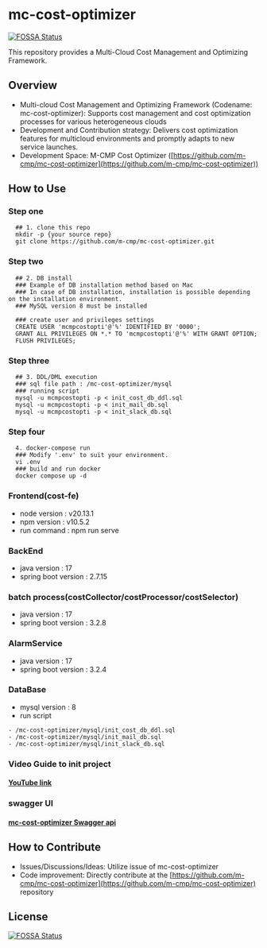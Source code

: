 # mc-cost-optimizer
[![FOSSA Status](https://app.fossa.com/api/projects/git%2Bgithub.com%2Fm-cmp%2Fmc-cost-optimizer.svg?type=shield)](https://app.fossa.com/projects/git%2Bgithub.com%2Fm-cmp%2Fmc-cost-optimizer?ref=badge_shield)


This repository provides a Multi-Cloud Cost Management and Optimizing Framework.

## Overview

- Multi-cloud Cost Management and Optimizing Framework (Codename: mc-cost-optimizer): Supports cost management and cost optimization processes for various heterogeneous clouds
- Development and Contribution strategy: Delivers cost optimization features for multicloud environments and promptly adapts to new service launches.
- Development Space: M-CMP Cost Optimizer ([https://github.com/m-cmp/mc-cost-optimizer](https://github.com/m-cmp/mc-cost-optimizer))

## How to Use

### Step one
```
  ## 1. clone this repo
  mkdir -p {your source repo}
  git clone https://github.com/m-cmp/mc-cost-optimizer.git
```

### Step two
```
  ## 2. DB install
  ### Example of DB installation method based on Mac
  ### In case of DB installation, installation is possible depending on the installation environment. 
  ### MySQL version 8 must be installed
  
  ### create user and privileges settings
  CREATE USER 'mcmpcostopti'@'%' IDENTIFIED BY '0000'; 
  GRANT ALL PRIVILEGES ON *.* TO 'mcmpcostopti'@'%' WITH GRANT OPTION; 
  FLUSH PRIVILEGES;
```

### Step three
```
  ## 3. DDL/DML execution
  ### sql file path : /mc-cost-optimizer/mysql
  ### running script
  mysql -u mcmpcostopti -p < init_cost_db_ddl.sql
  mysql -u mcmpcostopti -p < init_mail_db.sql
  mysql -u mcmpcostopti -p < init_slack_db.sql
```

### Step four
```  
  4. docker-compose run
  ### Modify '.env' to suit your environment.
  vi .env 
  ### build and run docker
  docker compose up -d
```

### Frontend(cost-fe)
- node version : v20.13.1
- npm version : v10.5.2
- run command : npm run serve

### BackEnd
- java version : 17
- spring boot version : 2.7.15

### batch process(costCollector/costProcessor/costSelector)
- java version : 17
- spring boot version : 3.2.8

### AlarmService
- java version : 17
- spring boot version : 3.2.4

### DataBase
- mysql version : 8
- run script 
```
- /mc-cost-optimizer/mysql/init_cost_db_ddl.sql
- /mc-cost-optimizer/mysql/init_mail_db.sql
- /mc-cost-optimizer/mysql/init_slack_db.sql
```


### Video Guide to init project
#### [YouTube link](https://www.youtube.com/watch?v=Pei7MWMD6UA)


### swagger UI
#### [mc-cost-optimizer Swagger api](https://cloud-barista.github.io/api/?url=https://raw.githubusercontent.com/m-cmp/mc-cost-optimizer/main/swagger.yaml)

## How to Contribute

- Issues/Discussions/Ideas: Utilize issue of mc-cost-optimizer
- Code improvement: Directly contribute at the [https://github.com/m-cmp/mc-cost-optimizer](https://github.com/m-cmp/mc-cost-optimizer) repository

## License
[![FOSSA Status](https://app.fossa.com/api/projects/git%2Bgithub.com%2Fm-cmp%2Fmc-cost-optimizer.svg?type=large)](https://app.fossa.com/projects/git%2Bgithub.com%2Fm-cmp%2Fmc-cost-optimizer?ref=badge_large)
